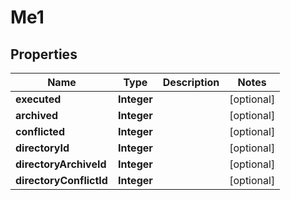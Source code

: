 

# Me1


## Properties

| Name | Type | Description | Notes |
|------------ | ------------- | ------------- | -------------|
|**executed** | **Integer** |  |  [optional] |
|**archived** | **Integer** |  |  [optional] |
|**conflicted** | **Integer** |  |  [optional] |
|**directoryId** | **Integer** |  |  [optional] |
|**directoryArchiveId** | **Integer** |  |  [optional] |
|**directoryConflictId** | **Integer** |  |  [optional] |



